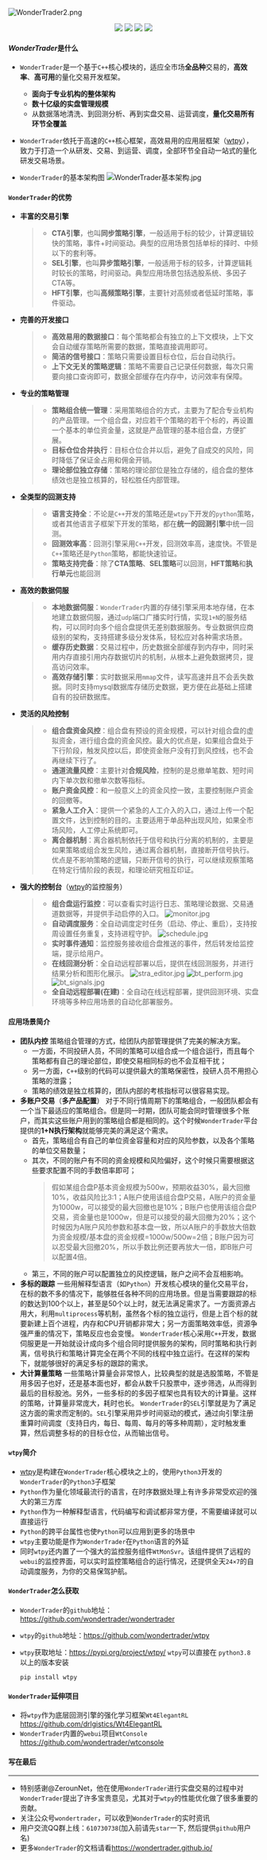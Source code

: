 ![WonderTrader2.png](http://wt.f-sailors.cn/wt/logo_qcode_noad.jpg)
<p align="center">
    <img src ="https://img.shields.io/badge/version-0.9.0-blueviolet.svg"/>
    <img src ="https://img.shields.io/badge/platform-windows|linux-yellow.svg"/>
    <img src ="https://img.shields.io/badge/build-passing-brightgreen"/>
    <img src ="https://img.shields.io/badge/license-MIT-orange"/>
</p>

#### *WonderTrader*是什么
* `WonderTrader`是一个基于`C++`核心模块的，适应全市场**全品种**交易的，**高效率**、**高可用**的量化交易开发框架。
    - **面向于专业机构的整体架构**
    - **数十亿级的实盘管理规模**
    - 从数据落地清洗、到回测分析、再到实盘交易、运营调度，**量化交易所有环节全覆盖**
* `WonderTrader`依托于高速的`C++`核心框架，高效易用的应用层框架（[wtpy](https://github.com/wondertrader/wtpy)），致力于打造一个从研发、交易、到运营、调度，全部环节全自动一站式的量化研发交易场景。


* `WonderTrader`的基本架构图
    ![WonderTrader基本架构.jpg](http://wt.f-sailors.cn/wt/structure2.jpg)

#### `WonderTrader`的优势
* **丰富的交易引擎**
    > - **CTA引擎**，也叫**同步策略引擎**，一般适用于标的较少，计算逻辑较快的策略，事件+时间驱动。典型的应用场景包括单标的择时、中频以下的套利等。
    > - **SEL引擎**，也叫**异步策略引擎**，一般适用于标的较多，计算逻辑耗时较长的策略，时间驱动。典型应用场景包括选股系统、多因子CTA等。
    > - **HFT引擎**，也叫**高频策略引擎**，主要针对高频或者低延时策略，事件驱动。
    
* **完善的开发接口**
    > - **高效易用的数据接口**：每个策略都会有独立的上下文模块，上下文会自动缓存策略所需要的数据，策略直接调用即可。
    > - **简洁的信号接口**：策略只需要设置目标仓位，后台自动执行。
    > - **上下文无关的策略逻辑**：策略不需要自己记录任何数据，每次只需要向接口查询即可，数据全部缓存在内存中，访问效率有保障。

* **专业的策略管理**
    > - **策略组合统一管理**：采用策略组合的方式，主要为了配合专业机构的产品管理。一个组合盘，对应若干个策略的若干个标的，再设置一个基本的单位资金量，这就是产品管理的基本组合盘，方便扩展。
    > - **目标仓位合并执行**：目标仓位合并以后，避免了自成交的风险，同时降低了保证金占用和佣金开销。
    > - **理论部位独立存储**：策略的理论部位是独立存储的，组合盘的整体绩效也是独立核算的，轻松胜任内部管理。

* **全类型的回测支持**
    > - **语言支持全**：不论是`C++`开发的策略还是`wtpy`下开发的`python`策略，或者其他语言子框架下开发的策略，都在**统一的回测引擎**中统一回测。
    > - **回测效率高**：回测引擎采用`C++`开发，回测效率高，速度快。不管是`C++`策略还是`Python`策略，都能快速验证。
    > - **策略支持完备**：除了**CTA策略**、**SEL策略**可以回测，**HFT策略**和**执行单元**也能回测

* **高效的数据伺服**
    > - **本地数据伺服**：`WonderTrader`内置的存储引擎采用本地存储，在本地建立数据伺服，通过`udp`端口广播实时行情，实现`1+N`的服务结构，可以同时向多个组合盘提供无差别数据服务。专业数据供应商级别的架构，支持搭建多级分发体系，轻松应对各种需求场景。
    > - **缓存历史数据**：交易过程中，历史数据全部缓存到内存中，同时采用内存直接引用内存数据切片的机制，从根本上避免数据拷贝，提高访问效率。
    > - **高效存储引擎**：实时数据采用`mmap`文件，读写高速并且不会丢失数据。同时支持mysql数据库存储历史数据，更方便在此基础上搭建自有的投研数据库。

* **灵活的风险控制**
    > - **组合盘资金风控**：组合盘有预设的资金规模，可以针对组合盘的虚拟资金，进行组合盘的资金风控。最大的优点是，如果组合盘处于下行阶段，触发风控以后，即使资金账户没有打到风控线，也不会再继续下行了。
    > - **通道流量风控**：主要针对**合规风险**，控制的是总撤单笔数、短时间内下单次数和撤单次数等指标。
    > - **账户资金风控**：和一般意义上的资金风控一致，主要控制账户资金的回撤等。
    > - **紧急人工介入**：提供一个紧急的人工介入的入口，通过上传一个配置文件，达到控制的目的。主要适用于单品种出现风险，如果全市场风险，人工停止系统即可。
    > - **离合器机制**：离合器机制依托于信号和执行分离的机制的，主要是如果策略或组合发生风险，通过离合器机制，直接断开信号执行。优点是不影响策略的逻辑，只断开信号的执行，可以继续观察策略在特定行情阶段的表现，和理论研究相互印证。

* **强大的控制台**（[wtpy](https://github.com/wondertrader/wtpy)的监控服务）
    > - **组合盘运行监控**：可以查看实时运行日志、策略理论数据、交易通道数据等，并提供手动启停的入口。
    ![monitor.jpg](http://wt.f-sailors.cn/snapshots/monitor.jpg)
    > - **自动调度服务**：全自动调度定时任务（启动、停止、重启），支持按周设置任务重复，支持进程守护。
    ![schedule.jpg](http://wt.f-sailors.cn/snapshots/schedule.jpg)
    > - **实时事件通知**：监控服务接收组合盘推送的事件，然后转发给监控端，提示给用户。
    > - **在线回测分析**：全自动远程部署以后，提供在线回测服务，并进行结果分析和图形化展示。
    ![stra_editor.jpg](http://wt.f-sailors.cn/snapshots/stra_editor.jpg)
    ![bt_perform.jpg](http://wt.f-sailors.cn/snapshots/bt_perform.jpg)
    ![bt_signals.jpg](http://wt.f-sailors.cn/snapshots/bt_signals.jpg)
    > - **全自动远程部署(在建)**：全自动在线远程部署，提供回测环境、实盘环境等多种应用场景的自动化部署服务。

#### 应用场景简介
* **团队内控**
    策略组合管理的方式，给团队内部管理提供了完美的解决方案。
    - 一方面，不同投研人员，不同的策略可以组合成一个组合运行，而且每个策略都有自己的理论部位，即使交易相同标的也不会互相干扰；
    - 另一方面，`C++`级别的代码可以提供最大的策略保密性，投研人员不用担心策略的泄露；
    - 策略的绩效是独立核算的，团队内部的考核指标可以很容易实现。
* **多账户交易**（**多产品配置**）
    对于不同行情周期下的策略组合，一般团队都会有一个当下最适应的策略组合。但是同一时期，团队可能会同时管理很多个账户，而其实这些账户用到的策略组合都是相同的。这个时候`WonderTrader`平台提供的**1+N执行架构**就能够完美的满足这个需求。
    - 首先，策略组合有自己的单位资金容量和对应的风险参数，以及各个策略的单位交易数量；
    - 其次，不同的账户有不同的资金规模和风险偏好，这个时候只需要根据这些要求配置不同的手数倍率即可；
        > 假如某组合盘P基本资金规模为500w，预期收益30%，最大回撤10%，收益风险比3:1；A账户使用该组合盘P交易，A账户的资金量为1000w，可以接受的最大回撤也是10%；B账户也使用该组合盘P交易，资金量也是1000w，但是可以接受的最大回撤为20%；这个时候因为A账户风险参数和基本盘一致，所以A账户的手数放大倍数为资金规模/基本盘的资金规模=1000w/500w=2倍；B账户因为可以忍受最大回撤20%，所以手数比例还要再放大一倍，即B账户可以配置4倍。
    - 第三，不同的账户可以配置独立的风控逻辑，账户之间不会互相影响。
* **多标的跟踪**
    一些用解释型语言（如`Python`）开发核心模块的量化交易平台，在标的数不多的情况下，能够胜任各种不同的应用场景。但是当需要跟踪的标的数达到100个以上，甚至是50个以上时，就无法满足需求了。一方面资源占用大，利用`multiprocess`等机制，虽然各个标的独立运行，但是上百个标的就要新建上百个进程，内存和CPU开销都非常大；另一方面策略效率低，资源争强严重的情况下，策略反应也会变慢。
    `WonderTrader`核心采用`C++`开发，数据伺服更是一开始就设计成向多个组合同时提供服务的架构，同时策略和执行剥离，信号执行和策略计算完全在两个不同的线程中独立运行。在这样的架构下，就能够很好的满足多标的跟踪的需求。
* **大计算量策略**
    一些策略计算量会非常惊人，比较典型的就是选股策略，不管是用多因子也好，还是基本面也好，都会从数千只股票中，逐步筛选，从而得到最后的目标股池。另外，一些多标的的多因子框架也具有较大的计算量。这样的策略，计算量非常庞大，耗时也长。
    `WonderTrader`的`SEL`引擎就是为了满足这方面的需求而定制的。`SEL`引擎采用异步时间驱动的模式，通过向引擎注册重算时间调度（支持日内，每日、每周、每月的等多种周期），定时触发重算，然后调整多标的的目标仓位，从而输出信号。

#### `wtpy`简介
* [wtpy](https://github.com/wondertrader/wtpy)是构建在`WonderTrader`核心模块之上的，使用`Python3`开发的`WonderTrader`的`Python3`子框架
* `Python`作为量化领域最流行的语言，在时序数据处理上有许多非常受欢迎的强大的第三方库
* `Python`作为一种解释型语言，代码编写和调试都非常方便，不需要编译就可以直接运行
* `Python`的跨平台属性也使`Python`可以应用到更多的场景中
* `wtpy`主要功能是作为`WonderTrader`在`Python`语言的外延
* 同时`wtpy`还内置了一个强大的监控服务组件`WtMonSvr`。该组件提供了远程的`webui`的监控界面，可以实时监控策略组合的运行情况，还提供全天`24×7`的自动调度服务，为你的交易保驾护航。

#### `WonderTrader`怎么获取
* `WonderTrader`的`github`地址：<https://github.com/wondertrader/wondertrader>
* `wtpy`的`github`地址：<https://github.com/wondertrader/wtpy>

* `wtpy`获取地址：<https://pypi.org/project/wtpy/>
    `wtpy`可以直接在 `python3.8` 以上的版本安装

    ``` shell
    pip install wtpy
    ```

#### `WonderTrader`延伸项目
* 将`wtpy`作为底层回测引擎的强化学习框架`Wt4ElegantRL`
<https://github.com/drlgistics/Wt4ElegantRL>
* `WonderTrader`内置的`webui`项目`WtConsole`
<https://github.com/wondertrader/wtconsole>


#### 写在最后
* * *
* 特别感谢@ZerounNet，他在使用`WonderTrader`进行实盘交易的过程中对`WonderTrader`提出了许多宝贵意见，尤其对于`wtpy`的性能优化做了很多重要的贡献。
* 关注公众号`wondertrader`，可以收到`WonderTrader`的实时资讯
* 用户交流QQ群上线：`610730738`(加入前请先`star`一下, 然后提供`github`用户名)
* 更多`WonderTrader`的文档请看<https://wondertrader.github.io/>
